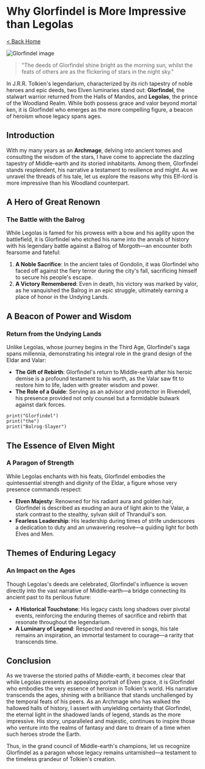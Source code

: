 # Why Glorfindel is More Impressive than Legolas

[< Back Home](/)

![Glorfindel image](/images/glorfindel.png)

> "The deeds of Glorfindel shine bright as the morning sun, whilst the feats of others are as the flickering of stars in the night sky."

In J.R.R. Tolkien's legendarium, characterized by its rich tapestry of noble heroes and epic deeds, two Elven luminaries stand out: **Glorfindel**, the stalwart warrior returned from the Halls of Mandos, and **Legolas**, the prince of the Woodland Realm. While both possess grace and valor beyond mortal ken, it is Glorfindel who emerges as the more compelling figure, a beacon of heroism whose legacy spans ages.

## Introduction

With my many years as an **Archmage**, delving into ancient tomes and consulting the wisdom of the stars, I have come to appreciate the dazzling tapestry of Middle-earth and its storied inhabitants. Among them, Glorfindel stands resplendent, his narrative a testament to resilience and might. As we unravel the threads of his tale, let us explore the reasons why this Elf-lord is more impressive than his Woodland counterpart.

## A Hero of Great Renown

### The Battle with the Balrog

While Legolas is famed for his prowess with a bow and his agility upon the battlefield, it is Glorfindel who etched his name into the annals of history with his legendary battle against a Balrog of Morgoth—an encounter both fearsome and fateful:

1. **A Noble Sacrifice**: In the ancient tales of Gondolin, it was Glorfindel who faced off against the fiery terror during the city's fall, sacrificing himself to secure his people's escape.
2. **A Victory Remembered**: Even in death, his victory was marked by valor, as he vanquished the Balrog in an epic struggle, ultimately earning a place of honor in the Undying Lands.

## A Beacon of Power and Wisdom

### Return from the Undying Lands

Unlike Legolas, whose journey begins in the Third Age, Glorfindel's saga spans millennia, demonstrating his integral role in the grand design of the Eldar and Valar:

- **The Gift of Rebirth**: Glorfindel's return to Middle-earth after his heroic demise is a profound testament to his worth, as the Valar saw fit to restore him to life, laden with greater wisdom and power.
- **The Role of a Guide**: Serving as an advisor and protector in Rivendell, his presence provided not only counsel but a formidable bulwark against dark forces.

```
print("Glorfindel")
print("the")
print("Balrog-Slayer")
```

## The Essence of Elven Might

### A Paragon of Strength

While Legolas enchants with his feats, Glorfindel embodies the quintessential strength and dignity of the Eldar, a figure whose very presence commands respect:

- **Elven Majesty**: Renowned for his radiant aura and golden hair, Glorfindel is described as exuding an aura of light akin to the Valar, a stark contrast to the stealthy, sylvan skill of Thranduil's son.
- **Fearless Leadership**: His leadership during times of strife underscores a
  dedication to duty and an unwavering resolve—a guiding light for both Elves
  and Men.

## Themes of **Enduring** Legacy

### An Impact on the Ages

Though Legolas's deeds are celebrated, Glorfindel's influence is woven directly
into the vast narrative of Middle-earth—a bridge connecting its ancient past to
its perilous future:

- **A Historical Touchstone**: His legacy casts long shadows over pivotal
  events, reinforcing the enduring themes of sacrifice and rebirth that resonate
  throughout the legendarium.
- **A Luminary of Legend**: Respected and revered in songs, his tale remains an
  inspiration, an immortal testament to courage—a rarity that transcends time.

## Conclusion

As we traverse the storied paths of Middle-earth, it becomes clear that while
Legolas presents an appealing portrait of Elven grace, it is Glorfindel who
embodies the very essence of heroism in Tolkien's world. His narrative
transcends the ages, shining with a brilliance that stands unchallenged by the
temporal feats of his peers. As an Archmage who has walked the hallowed halls of
history, I assert with unyielding certainty that Glorfindel, the eternal light
in the shadowed lands of legend, stands as the more impressive. His story,
unparalleled and majestic, continues to inspire those who venture into the
realms of fantasy and dare to dream of a time when such heroes strode the Earth.

Thus, in the grand council of Middle-earth's champions, let us recognize
Glorfindel as a paragon whose legacy remains untarnished—a testament to the
timeless grandeur of Tolkien's creation.

